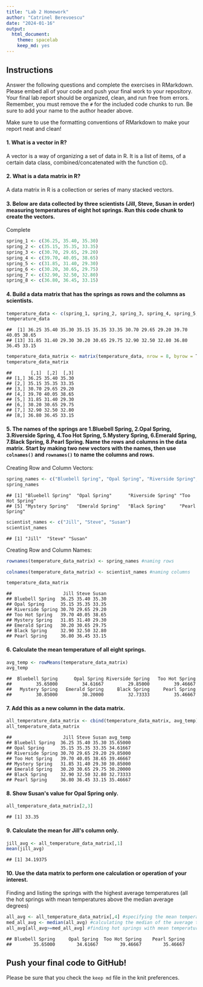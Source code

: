 ```yaml
---
title: "Lab 2 Homework"
author: "Catrinel Berevoescu"
date: "2024-01-16"
output:
  html_document: 
    theme: spacelab
    keep_md: yes
---
```


## Instructions
Answer the following questions and complete the exercises in RMarkdown. Please embed all of your code and push your final work to your repository. Your final lab report should be organized, clean, and run free from errors. Remember, you must remove the `#` for the included code chunks to run. Be sure to add your name to the author header above.  

Make sure to use the formatting conventions of RMarkdown to make your report neat and clean!  

#### 1. What is a vector in R?  

A vector is a way of organizing a set of data in R. It is a list of items, of a certain data class, combined/concatenated with the function c().  

#### 2. What is a data matrix in R?  

A data matrix in R is a collection or series of many stacked vectors.  

#### 3. Below are data collected by three scientists (Jill, Steve, Susan in order) measuring temperatures of eight hot springs. Run this code chunk to create the vectors.  

Complete  


```r
spring_1 <- c(36.25, 35.40, 35.30)
spring_2 <- c(35.15, 35.35, 33.35)
spring_3 <- c(30.70, 29.65, 29.20)
spring_4 <- c(39.70, 40.05, 38.65)
spring_5 <- c(31.85, 31.40, 29.30)
spring_6 <- c(30.20, 30.65, 29.75)
spring_7 <- c(32.90, 32.50, 32.80)
spring_8 <- c(36.80, 36.45, 33.15)
```

#### 4. Build a data matrix that has the springs as rows and the columns as scientists.  


```r
temperature_data <- c(spring_1, spring_2, spring_3, spring_4, spring_5, spring_6, spring_7, spring_8)
temperature_data
```

```
##  [1] 36.25 35.40 35.30 35.15 35.35 33.35 30.70 29.65 29.20 39.70 40.05 38.65
## [13] 31.85 31.40 29.30 30.20 30.65 29.75 32.90 32.50 32.80 36.80 36.45 33.15
```


```r
temperature_data_matrix <- matrix(temperature_data, nrow = 8, byrow = T)
temperature_data_matrix
```

```
##       [,1]  [,2]  [,3]
## [1,] 36.25 35.40 35.30
## [2,] 35.15 35.35 33.35
## [3,] 30.70 29.65 29.20
## [4,] 39.70 40.05 38.65
## [5,] 31.85 31.40 29.30
## [6,] 30.20 30.65 29.75
## [7,] 32.90 32.50 32.80
## [8,] 36.80 36.45 33.15
```

#### 5. The names of the springs are 1.Bluebell Spring, 2.Opal Spring, 3.Riverside Spring, 4.Too Hot Spring, 5.Mystery Spring, 6.Emerald Spring, 7.Black Spring, 8.Pearl Spring. Name the rows and columns in the data matrix. Start by making two new vectors with the names, then use `colnames()` and `rownames()` to name the columns and rows.  

Creating Row and Column Vectors:  


```r
spring_names <- c("Bluebell Spring", "Opal Spring", "Riverside Spring", "Too Hot Spring", "Mystery Spring", "Emerald Spring", "Black Spring", "Pearl Spring") 
spring_names
```

```
## [1] "Bluebell Spring"  "Opal Spring"      "Riverside Spring" "Too Hot Spring"  
## [5] "Mystery Spring"   "Emerald Spring"   "Black Spring"     "Pearl Spring"
```


```r
scientist_names <- c("Jill", "Steve", "Susan")
scientist_names
```

```
## [1] "Jill"  "Steve" "Susan"
```

Creating Row and Column Names:  


```r
rownames(temperature_data_matrix) <- spring_names #naming rows
```


```r
colnames(temperature_data_matrix) <- scientist_names #naming columns
```


```r
temperature_data_matrix
```

```
##                   Jill Steve Susan
## Bluebell Spring  36.25 35.40 35.30
## Opal Spring      35.15 35.35 33.35
## Riverside Spring 30.70 29.65 29.20
## Too Hot Spring   39.70 40.05 38.65
## Mystery Spring   31.85 31.40 29.30
## Emerald Spring   30.20 30.65 29.75
## Black Spring     32.90 32.50 32.80
## Pearl Spring     36.80 36.45 33.15
```

#### 6. Calculate the mean temperature of all eight springs.


```r
avg_temp <- rowMeans(temperature_data_matrix)
avg_temp
```

```
##  Bluebell Spring      Opal Spring Riverside Spring   Too Hot Spring 
##         35.65000         34.61667         29.85000         39.46667 
##   Mystery Spring   Emerald Spring     Black Spring     Pearl Spring 
##         30.85000         30.20000         32.73333         35.46667
```

#### 7. Add this as a new column in the data matrix.  


```r
all_temperature_data_matrix <- cbind(temperature_data_matrix, avg_temp)
all_temperature_data_matrix
```

```
##                   Jill Steve Susan avg_temp
## Bluebell Spring  36.25 35.40 35.30 35.65000
## Opal Spring      35.15 35.35 33.35 34.61667
## Riverside Spring 30.70 29.65 29.20 29.85000
## Too Hot Spring   39.70 40.05 38.65 39.46667
## Mystery Spring   31.85 31.40 29.30 30.85000
## Emerald Spring   30.20 30.65 29.75 30.20000
## Black Spring     32.90 32.50 32.80 32.73333
## Pearl Spring     36.80 36.45 33.15 35.46667
```

#### 8. Show Susan's value for Opal Spring only.


```r
all_temperature_data_matrix[2,3]
```

```
## [1] 33.35
```

#### 9. Calculate the mean for Jill's column only.  


```r
jill_avg <- all_temperature_data_matrix[,1]
mean(jill_avg)
```

```
## [1] 34.19375
```

#### 10. Use the data matrix to perform one calculation or operation of your interest.  

Finding and listing the springs with the highest average temperatures (all the hot springs with mean temperatures above the median average degrees)  


```r
all_avg <- all_temperature_data_matrix[,4] #specifying the mean temperatures column
med_all_avg <- median(all_avg) #calculating the median of the average temperatures column
all_avg[all_avg>=med_all_avg] #finding hot springs with mean temperature above the median
```

```
## Bluebell Spring     Opal Spring  Too Hot Spring    Pearl Spring 
##        35.65000        34.61667        39.46667        35.46667
```

## Push your final code to GitHub!
Please be sure that you check the `keep md` file in the knit preferences.  
